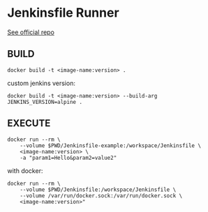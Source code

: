 # Jenkinsfile Runner

[See official repo](https://github.com/jenkinsci/jenkinsfile-runner)

## BUILD
```
docker build -t <image-name:version> .
```

custom jenkins version:

```
docker build -t <image-name:version> --build-arg JENKINS_VERSION=alpine .
```


## EXECUTE
```
docker run --rm \
	--volume $PWD/Jenkinsfile-example:/workspace/Jenkinsfile \
	<image-name:version> \
	-a "param1=Hello&param2=value2"
```

with docker:

```
docker run --rm \
	--volume $PWD/Jenkinsfile:/workspace/Jenkinsfile \
	--volume /var/run/docker.sock:/var/run/docker.sock \
	<image-name:version>"
```


